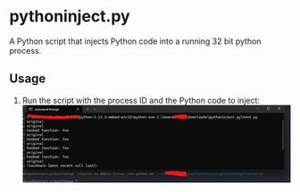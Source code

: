 # pythoninject.py
A Python script that injects Python code into a running 32 bit python process. 

## Usage

1. Run the script with the process ID and the Python code to inject:
![PoC](poc.png)
